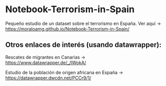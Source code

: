 # Notebook-Terrorism-in-Spain
Pequeño estudio de un dataset sobre el terrorismo en España. Ver aquí -> https://moraloamg.github.io/Notebook-Terrorism-in-Spain/

## Otros enlaces de interés (usando datawrapper):

Rescates de migrantes en Canarias -> https://www.datawrapper.de/_/lWokA/

Estudio de la población de origen africana en España -> https://datawrapper.dwcdn.net/PCCr9/1/
